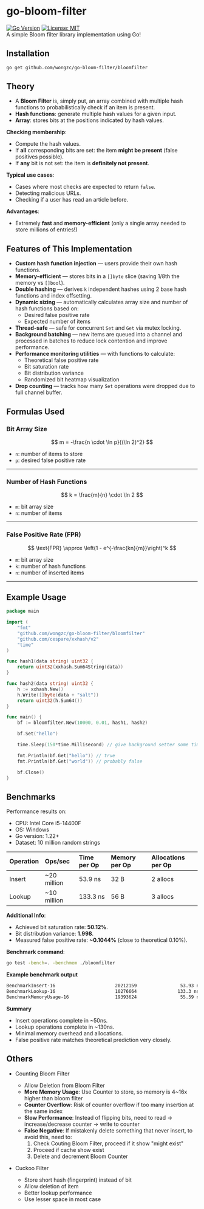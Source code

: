 # go-bloom-filter
[![Go Version](https://img.shields.io/badge/Go-1.22%2B-blue)](https://golang.org/)
[![License: MIT](https://img.shields.io/badge/License-MIT-green.svg)](LICENSE)  
A simple Bloom filter library implementation using Go!

## Installation

```bash
go get github.com/wongzc/go-bloom-filter/bloomfilter
```

## Theory
- A **Bloom Filter** is, simply put, an array combined with multiple hash functions to probabilistically check if an item is present.
- **Hash functions**: generate multiple hash values for a given input.
- **Array**: stores bits at the positions indicated by hash values.

**Checking membership**:
- Compute the hash values.
- If **all** corresponding bits are set: the item **might be present** (false positives possible).
- If **any** bit is not set: the item is **definitely not present**.

**Typical use cases**:
- Cases where most checks are expected to return `false`.
- Detecting malicious URLs.
- Checking if a user has read an article before.

**Advantages**:
- Extremely **fast** and **memory-efficient** (only a single array needed to store millions of entries!)



## Features of This Implementation

- **Custom hash function injection** — users provide their own hash functions.
- **Memory-efficient** — stores bits in a `[]byte` slice (saving 1/8th the memory vs `[]bool`).
- **Double hashing** — derives `k` independent hashes using 2 base hash functions and index offsetting.
- **Dynamic sizing** — automatically calculates array size and number of hash functions based on:
  - Desired false positive rate
  - Expected number of items
- **Thread-safe** — safe for concurrent `Set` and `Get` via mutex locking.
- **Background batching** — new items are queued into a channel and processed in batches to reduce lock contention and improve performance.
- **Performance monitoring utilities** — with functions to calculate:
  - Theoretical false positive rate
  - Bit saturation rate
  - Bit distribution variance
  - Randomized bit heatmap visualization
- **Drop counting** — tracks how many `Set` operations were dropped due to full channel buffer.


## Formulas Used

### Bit Array Size

$$
m = -\frac{n \cdot \ln p}{(\ln 2)^2}
$$

- `n`: number of items to store
- `p`: desired false positive rate

---

### Number of Hash Functions

$$
k = \frac{m}{n} \cdot \ln 2
$$

- `m`: bit array size
- `n`: number of items

---

### False Positive Rate (FPR)

$$
\text{FPR} \approx \left(1 - e^{-\frac{kn}{m}}\right)^k
$$

- `m`: bit array size
- `k`: number of hash functions
- `n`: number of inserted items

---

## Example Usage

```go
package main

import (
    "fmt"
    "github.com/wongzc/go-bloom-filter/bloomfilter"
    "github.com/cespare/xxhash/v2"
    "time"
)

func hash1(data string) uint32 {
    return uint32(xxhash.Sum64String(data))
}

func hash2(data string) uint32 {
    h := xxhash.New()
    h.Write([]byte(data + "salt"))
    return uint32(h.Sum64())
}

func main() {
    bf := bloomfilter.New(10000, 0.01, hash1, hash2)

    bf.Set("hello")

    time.Sleep(150*time.Millisecond) // give background setter some time

    fmt.Println(bf.Get("hello")) // true
    fmt.Println(bf.Get("world")) // probably false

    bf.Close()
}
```

## Benchmarks

Performance results on:

- CPU: Intel Core i5-14400F
- OS: Windows
- Go version: 1.22+
- Dataset: 10 million random strings

| Operation    | Ops/sec    | Time per Op | Memory per Op | Allocations per Op |
|:-------------|:-----------|:------------|:--------------|:-------------------|
| Insert       | ~20 million | 53.9 ns     | 32 B          | 2 allocs           |
| Lookup       | ~10 million | 133.3 ns    | 56 B          | 3 allocs           |

**Additional Info**:
- Achieved bit saturation rate: **50.12%**.
- Bit distribution variance: **1.998**.
- Measured false positive rate: **~0.1044%** (close to theoretical 0.10%).

**Benchmark command**:

```bash
go test -bench=. -benchmem ./bloomfilter
```

**Example benchmark output**
```bash
BenchmarkInsert-16                      20212159                53.93 ns/op           32 B/op          2 allocs/op
BenchmarkLookup-16                      10276664               133.3 ns/op            56 B/op          3 allocs/op
BenchmarkMemoryUsage-16                 19393624                55.59 ns/op           32 B/op          2 allocs/op
```

**Summary**
- Insert operations complete in ~50ns.
- Lookup operations complete in ~130ns.
- Minimal memory overhead and allocations.
- False positive rate matches theoretical prediction very closely.

## Others

- Counting Bloom Filter
    - Allow Deletion from Bloom Filter
    - **More Memory Usage**: Use Counter to store, so memory is 4~16x higher than bloom filter
    - **Counter Overflow**: Risk of counter overflow if too many insertion at the same index
    - **Slow Performance**: Instead of flipping bits, need to read -> increase/decrease counter -> write to counter
    - **False Negative**: If mistakenly delete something that never insert, to avoid this, need to: 
        1. Check Couting Bloom Filter, proceed if it show "might exist"
        2. Proceed if cache show exist
        3. Delete and decrement Bloom Counter

- Cuckoo Filter
    - Store short hash (fingerprint) instead of bit
    - Allow deletion of item
    - Better lookup performance
    - Use lesser space in most case